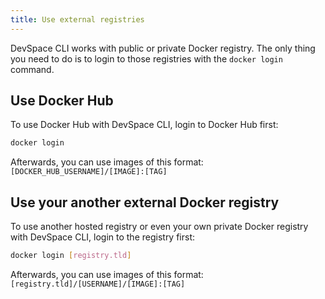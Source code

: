 ```yaml
---
title: Use external registries
---
```


DevSpace CLI works with public or private Docker registry. The only thing you need to do is to login to those registries with the `docker login` command.

## Use Docker Hub
To use Docker Hub with DevSpace CLI, login to Docker Hub first:
```bash
docker login
```
Afterwards, you can use images of this format: `[DOCKER_HUB_USERNAME]/[IMAGE]:[TAG]`

## Use your another external Docker registry
To use another hosted registry or even your own private Docker registry with DevSpace CLI, login to the registry first:
```bash
docker login [registry.tld]
```
Afterwards, you can use images of this format: `[registry.tld]/[USERNAME]/[IMAGE]:[TAG]`
